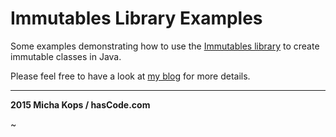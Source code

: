 # Immutables Library Examples

Some examples demonstrating how to use the [Immutables library] to create immutable classes in Java.

Please feel free to have a look at [my blog] for more details.

----

**2015 Micha Kops / hasCode.com**

   [my blog]:http://www.hascode.com/
   [Immutables library]:http://immutables.github.io/
~                                                               
